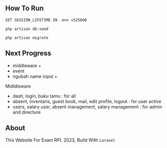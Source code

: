 
## How To Run

`SET SESSION_LIFETIME IN .env =525600`

`php artisan db:seed`

`php artisan migrate`


## Next Progress
 - middleware +
 - event
 - ngubah name input +

Midldleware
 - dash, login, buku tamu : for all
 - absent, inventaris, guest book, mail, edit profile, logout : for user active
 - users, salary user, absent management, salary management : for admin and directure
## About
This Website For Exam RPL 2023, Build With `Laravel`
